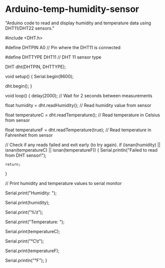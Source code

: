# Arduino-temp-humidity-sensor
"Arduino code to read and display humidity and temperature data using DHT11/DHT22 sensors."


#include <DHT.h>

#define DHTPIN A0     // Pin where the DHT11 is connected

#define DHTTYPE DHT11   // DHT 11 sensor type

DHT dht(DHTPIN, DHTTYPE);

void setup() 
{
  Serial.begin(9600);
  
  dht.begin();
}

void loop() 
{
  delay(2000);  // Wait for 2 seconds between measurements
  
  float humidity = dht.readHumidity();     // Read humidity value from sensor
  
  float temperatureC = dht.readTemperature();  // Read temperature in Celsius from sensor
  
  float temperatureF = dht.readTemperature(true);  // Read temperature in Fahrenheit from sensor
  
  // Check if any reads failed and exit early (to try again).
  if (isnan(humidity) || isnan(temperatureC) || isnan(temperatureF))
  {
    Serial.println("Failed to read from DHT sensor!");
    
    return;
  }

  // Print humidity and temperature values to serial monitor
  
  Serial.print("Humidity: ");
  
  Serial.print(humidity);
  
  Serial.print("%\t");
  
  Serial.print("Temperature: ");
  
  Serial.print(temperatureC);
  
  Serial.print("°C\t");
  
  Serial.print(temperatureF);
  
  Serial.println("°F");
}
